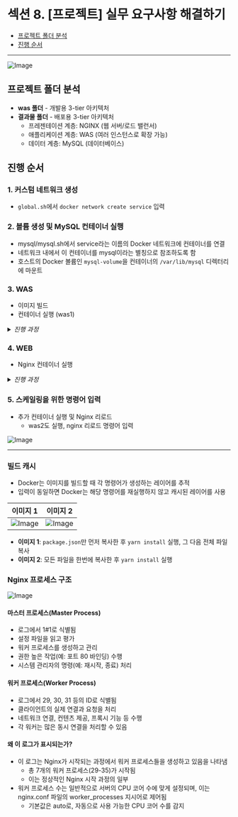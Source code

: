 # 섹션 8. [프로젝트] 실무 요구사항 해결하기 
- [프로젝트 폴더 분석](#프로젝트-폴더-분석)
- [진행 순서](#진행-순서)

------------

![Image](https://github.com/user-attachments/assets/96dd36e6-7053-4f9d-b134-1bbdb427b584)

## 프로젝트 폴더 분석

- <b>was 폴더</b> - 개발용 3-tier 아키텍처
- <b>결과물 폴더</b> - 배포용 3-tier 아키텍처
    - 프레젠테이션 계층: NGINX (웹 서버/로드 밸런서)
    - 애플리케이션 계층: WAS (여러 인스턴스로 확장 가능)
    - 데이터 계층: MySQL (데이터베이스)

## 진행 순서

### 1. 커스텀 네트워크 생성
- `global.sh`에서 `docker network create service` 입력

### 2. 볼륨 생성 및 MySQL 컨테이너 실행
- mysql/mysql.sh에서 service라는 이름의 Docker 네트워크에 컨테이너를 연결
- 네트워크 내에서 이 컨테이너를 mysql이라는 별칭으로 참조하도록 함
- 호스트의 Docker 볼륨인 `mysql-volume`을 컨테이너의 `/var/lib/mysql` 디렉터리에 마운트

### 3. WAS
- 이미지 빌드
- 컨테이너 실행 (was1)
<details>
<summary><i>진행 과정</i></summary>

#### 이미지 빌드
- 현재 폴더의 Dockerfile을 was라는 이름으로 빌드
![Image](https://github.com/user-attachments/assets/dba49650-134f-45d0-aa87-713f88b41b95)

#### 컨테이너 띄우기
- was1, was2 컨테이너를 순차적으로 띄운다
![Image](https://github.com/user-attachments/assets/f418c3d5-ee26-471d-9382-a20183adff49)

![Image](https://github.com/user-attachments/assets/7a359406-a2d0-4c6b-a144-fb1dbc99a728)

</details>

### 4. WEB
- Nginx 컨테이너 실행

<details>
<summary><i>진행 과정</i></summary>

- Nginx를 리버스 프록시로 사용하여 외부 요청을 내부 "was" 서비스로 전달하는 구조 
![Image](https://github.com/user-attachments/assets/6f5ead71-7a41-495f-8958-bb8463253ce1)


- Nginx를 리버스 프록시로 사용하여 외부 요청을 내부 "was" 서비스로 전달하는 구조
    - 두 파일(`default.conf`와 `nginx.sh`)의 연관성
    - `nginx.sh` 스크립트가 실행되면, 이 스크립트는 Docker 명령을 통해 Nginx 컨테이너를 실행함. 이 과정에서 -v 옵션을 사용하여 로컬에 있는 `default.conf` 파일을 컨테이너 내부의 `/etc/nginx/conf.d/default.conf` 경로로 마운트(연결)

#### 전체 구조
- WAS 서비스는 직접 외부에 노출되지 않고, Nginx를 통해 요청이 전달되어 보안과 로드 밸런싱 등의 이점
![Image](https://github.com/user-attachments/assets/f7678924-8157-45d1-82c5-96f9a7c4c7e2)

#### 경로 불일치시 오류
- 터미널 실행할 떄 경로 맞는지 확인하자
![Image](https://github.com/user-attachments/assets/22254add-3d2f-4644-99eb-617433547d52)

#### 성공하면 나오는 화면
![Image](https://github.com/user-attachments/assets/0a987415-729a-4730-afda-5ff09c9e5164)

</details>

### 5. 스케일링을 위한 명령어 입력
- 추가 컨테이너 실행 및 Nginx 리로드
    - was2도 실행, nginx 리로드 명령어 입력

![Image](https://github.com/user-attachments/assets/846515f3-104b-4062-b2cf-4850ea96ce67)

--------

### 빌드 캐시
- Docker는 이미지를 빌드할 때 각 명령어가 생성하는 레이어를 추적
- 입력이 동일하면 Docker는 해당 명령어를 재실행하지 않고 캐시된 레이어를 사용

| 이미지 1 | 이미지 2 |
| --- | --- |
| ![Image](https://github.com/user-attachments/assets/aa01a9fc-7be4-4cb9-99c6-afa5f0682a42) | ![Image](https://github.com/user-attachments/assets/87f8a204-2665-4802-a2eb-7560e45ace8d) |

- <b>이미지 1</b>: `package.json`만 먼저 복사한 후 `yarn install` 실행, 그 다음 전체 파일 복사
- <b>이미지 2</b>: 모든 파일을 한번에 복사한 후 `yarn install` 실행

### Nginx 프로세스 구조
![Image](https://github.com/user-attachments/assets/7de6e082-08ee-40d2-a43c-20a267bcdad7)

#### 마스터 프로세스(Master Process)
- 로그에서 1#1로 식별됨
- 설정 파일을 읽고 평가
- 워커 프로세스를 생성하고 관리
- 권한 높은 작업(예: 포트 80 바인딩) 수행
- 시스템 관리자의 명령(예: 재시작, 종료) 처리

#### 워커 프로세스(Worker Process)
- 로그에서 29, 30, 31 등의 ID로 식별됨
- 클라이언트의 실제 연결과 요청을 처리
- 네트워크 연결, 컨텐츠 제공, 프록시 기능 등 수행
- 각 워커는 많은 동시 연결을 처리할 수 있음

#### 왜 이 로그가 표시되는가?
- 이 로그는 Nginx가 시작되는 과정에서 워커 프로세스들을 생성하고 있음을 나타냄
    - 총 7개의 워커 프로세스(29-35)가 시작됨
    - 이는 정상적인 Nginx 시작 과정의 일부
- 워커 프로세스 수는 일반적으로 서버의 CPU 코어 수에 맞게 설정되며, 이는 nginx.conf 파일의 worker_processes 지시어로 제어됨
    - 기본값은 auto로, 자동으로 사용 가능한 CPU 코어 수를 감지
